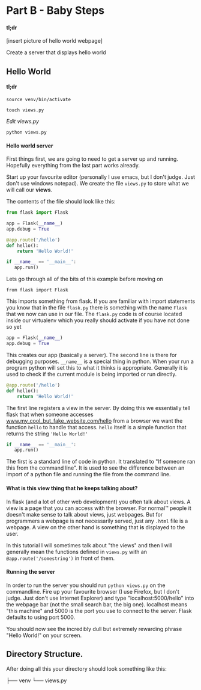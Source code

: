 # Part B - Baby Steps

#### tl;dr

[insert picture of hello world webpage]

Create a server that displays hello world

## Hello World

#### tl;dr

`source venv/bin/activate`

`touch views.py`

*Edit views.py*

`python views.py`

#### Hello world server

First things first, we are going to need to get a server up and
running. Hopefully everything from the last part works already.

Start up your favourite editor (personally I use emacs, but I don't
judge. Just don't use windows notepad). We create the file `views.py`
to store what we will call our **views**.

The contents of the file should look like this:

```python
from flask import Flask

app = Flask(__name__)
app.debug = True

@app.route('/hello')
def hello():
    return 'Hello World!'

if __name__ == '__main__':
   app.run()
```

Lets go through all of the bits of this example before moving on

`from flask import Flask`

This imports something from flask. If you are familiar with import
statements you know that in the file `flask.py` there is something
with the name `Flask` that we now can use in our file. The `flask.py`
code is of course located inside our virtualenv which you really
should activate if you have not done so yet

```python
app = Flask(__name__)
app.debug = True
```

This creates our app (basically a server). The second line is there
for debugging purposes. `__name__` is a special thing in python. When
your run a program python will set this to what it thinks is
appropriate. Generally it is used to check if the current module is
being imported or run directly.

```python
@app.route('/hello')
def hello():
    return 'Hello World!'
```

The first line registers a view in the server. By doing this we
essentially tell flask that when someone accesses
www.my_cool_but_fake_website.com/hello from a browser we want the
function `hello` to handle that access. `hello` itself is a simple
function that returns the string `'Hello World!'`


```python
if __name__ == '__main__':
   app.run()
```

The first is a standard line of code in python. It translated to "If
someone ran this from the command line". It is used to see the
difference between an import of a python file and running the file
from the command line.

#### What is this view thing that he keeps talking about?

In flask (and a lot of other web development) you often talk about
views. A view is a page that you can access with the browser. For
normal™ people it doesn't make sense to talk about views, just
webpages. But for programmers a webpage is not necessarily served,
just any `.html` file is a webpage. A view on the other hand is
something that **is** displayed to the user. 

In this tutorial I will sometimes talk about "the views" and then I
will generally mean the functions defined in `views.py` with an
`@app.route('/somestring')` in front of them.

#### Running the server

In order to run the server you should run `python views.py` on the
commandline. Fire up your favourite browser (I use Firefox, but I
don't judge. Just don't use Internet Explorer) and type
"localhost:5000/hello" into the webpage bar (not the small search bar, the
big one). localhost means "this machine" and 5000 is the port you use
to connect to the server. Flask defaults to using port 5000.

You should now see the incredibly dull but extremely rewarding phrase
"Hello World!" on your screen. 

## Directory Structure.

After doing all this your directory should look something like this:

├── venv
└── views.py
